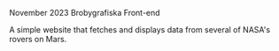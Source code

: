 November 2023 Brobygrafiska Front-end

A simple website that fetches and displays data from several of NASA's rovers on Mars.
